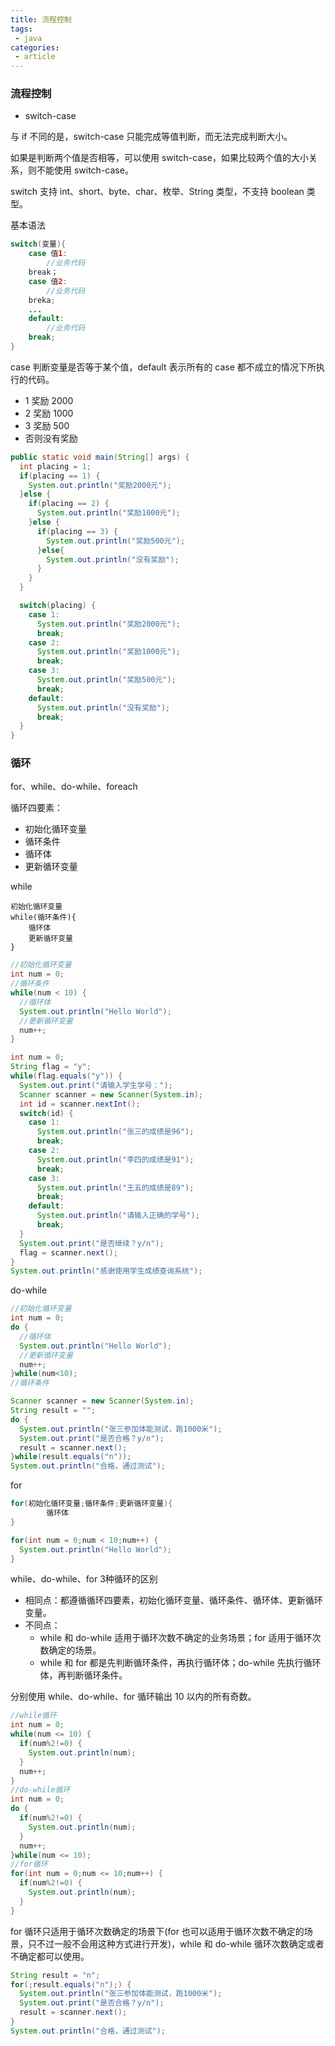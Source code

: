 ```yaml
---
title: 流程控制
tags:
 - java
categories:
 - article
---
```


### 流程控制
 
- switch-case

与 if 不同的是，switch-case 只能完成等值判断，而无法完成判断大小。

如果是判断两个值是否相等，可以使用 switch-case，如果比较两个值的大小关系，则不能使用 switch-case。

switch 支持 int、short、byte、char、枚举、String 类型，不支持 boolean 类型。

基本语法

```java
switch(变量){
	case 值1:
		//业务代码
	break；
	case 值2:
		//业务代码
	breka;
	...
	default:
		//业务代码
	break;
}
```

case 判断变量是否等于某个值，default 表示所有的 case 都不成立的情况下所执行的代码。

- 1 奖励 2000
- 2 奖励 1000
- 3 奖励 500
- 否则没有奖励

```java
public static void main(String[] args) {
  int placing = 1;
  if(placing == 1) {
    System.out.println("奖励2000元");
  }else {
    if(placing == 2) {
      System.out.println("奖励1000元");
    }else {
      if(placing == 3) {
        System.out.println("奖励500元");
      }else{
        System.out.println("没有奖励");
      }
    }
  }

  switch(placing) {
    case 1:
      System.out.println("奖励2000元");
      break;
    case 2:
      System.out.println("奖励1000元");
      break;
    case 3:
      System.out.println("奖励500元");
      break;
    default:
      System.out.println("没有奖励");
      break;
  }
}
```



### 循环

for、while、do-while、foreach

循环四要素：

- 初始化循环变量
- 循环条件
- 循环体
- 更新循环变量

while

```
初始化循环变量
while(循环条件){
	循环体
	更新循环变量
}
```

```java
//初始化循环变量
int num = 0;
//循环条件
while(num < 10) {
  //循环体
  System.out.println("Hello World");
  //更新循环变量
  num++;
}
```

```java
int num = 0;
String flag = "y";
while(flag.equals("y")) {
  System.out.print("请输入学生学号：");
  Scanner scanner = new Scanner(System.in);
  int id = scanner.nextInt();
  switch(id) {
    case 1:
      System.out.println("张三的成绩是96");
      break;
    case 2:
      System.out.println("李四的成绩是91");
      break;
    case 3:
      System.out.println("王五的成绩是89");
      break;
    default:
      System.out.println("请输入正确的学号");
      break;
  }
  System.out.print("是否继续？y/n");
  flag = scanner.next();
}
System.out.println("感谢使用学生成绩查询系统");
```



do-while

```java
//初始化循环变量
int num = 0;
do {
  //循环体
  System.out.println("Hello World");
  //更新循环变量
  num++;
}while(num<10);
//循环条件
```



```java
Scanner scanner = new Scanner(System.in);
String result = "";
do {
  System.out.println("张三参加体能测试，跑1000米");
  System.out.print("是否合格？y/n");
  result = scanner.next();
}while(result.equals("n"));
System.out.println("合格，通过测试");
```



for

```java
for(初始化循环变量;循环条件;更新循环变量){
		循环体
}
```

```java
for(int num = 0;num < 10;num++) {
  System.out.println("Hello World");
}
```



while、do-while、for 3种循环的区别

- 相同点：都遵循循环四要素，初始化循环变量、循环条件、循环体、更新循环变量。
- 不同点：
  - while 和 do-while 适用于循环次数不确定的业务场景；for 适用于循环次数确定的场景。
  - while 和 for 都是先判断循环条件，再执行循环体；do-while 先执行循环体，再判断循环条件。



分别使用 while、do-while、for 循环输出 10 以内的所有奇数。

```java
//while循环
int num = 0;
while(num <= 10) {
  if(num%2!=0) {
    System.out.println(num);
  }
  num++;
}
//do-while循环
int num = 0;
do {
  if(num%2!=0) {
    System.out.println(num);
  }
  num++;
}while(num <= 10);
//for循环
for(int num = 0;num <= 10;num++) {
  if(num%2!=0) {
    System.out.println(num);
  }
}
```



for 循环只适用于循环次数确定的场景下(for 也可以适用于循环次数不确定的场景，只不过一般不会用这种方式进行开发)，while 和 do-while 循环次数确定或者不确定都可以使用。

```java
String result = "n";
for(;result.equals("n");) {
  System.out.println("张三参加体能测试，跑1000米");
  System.out.print("是否合格？y/n");
  result = scanner.next();
}
System.out.println("合格，通过测试");
```

